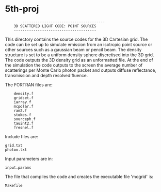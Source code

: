# 5th-proj
            --------------------------------------
		3D SCATTERED LIGHT CODE: POINT SOURCES
		--------------------------------------

This directory contains the source codes for the 3D Cartesian grid. The code can be set up to simulate emission from an isotropic point source or other sources such as a gaussian beam or pencil beam. The density structure is set to be a uniform density sphere discretised into the 3D grid. The code outputs the 3D density grid as an unformatted file. At the end of the simulation the code outputs to the screen the average number of scatterings per Monte Carlo photon packet and outputs diffuse reflectance, transmission and depth resolved fluence.

The FORTRAN files are:

        density.f
        gridset.f
        iarray.f
        mcpolar.f
        ran2.f
        stokes.f
        sourceph.f
        tauint2.f
        fresnel.f
Include files are:

	grid.txt  
	photon.txt  

Input parameters are in:

	input.params

The file that compiles the code and creates the executable file 'mcgrid' is:

	Makefile


